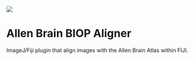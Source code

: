 [![](https://travis-ci.com/BIOP/ijp-imagetoatlas.svg?branch=master)](https://travis-ci.com/BIOP/ijp-imagetoatlas)

# Allen Brain BIOP Aligner
ImageJ/Fiji plugin that align images with the Allen Brain Atlas within FIJI.

